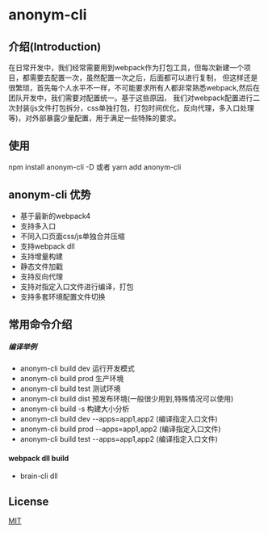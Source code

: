 # anonym-cli

## 介绍(Introduction)
在日常开发中，我们经常需要用到webpack作为打包工具，但每次新建一个项目，都需要去配置一次，虽然配置一次之后，后面都可以进行复制，
但这样还是很繁琐，首先每个人水平不一样，不可能要求所有人都非常熟悉webpack,然后在团队开发中，我们需要对配置统一。基于这些原因，
我们对webpack配置进行二次封装(js文件打包拆分，css单独打包，打包时间优化，反向代理，多入口处理等)，对外部暴露少量配置，用于满足一些特殊的要求。

## 使用
 npm install anonym-cli -D 或者 yarn add anonym-cli

## anonym-cli 优势
- 基于最新的webpack4
- 支持多入口
- 不同入口页面css/js单独合并压缩
- 支持webpack dll
- 支持增量构建
- 静态文件加戳
- 支持反向代理
- 支持对指定入口文件进行编译，打包
- 支持多套环境配置文件切换

## 常用命令介绍

##### 编译举例
- anonym-cli build dev 运行开发模式
- anonym-cli build prod 生产环境
- anonym-cli build test 测试环境
- anonym-cli build dist 预发布环境(一般很少用到,特殊情况可以使用)
- anonym-cli build -s 构建大小分析
- anonym-cli build dev --apps=app1,app2 (编译指定入口文件)
- anonym-cli build prod --apps=app1,app2 (编译指定入口文件)
- anonym-cli build test --apps=app1,app2 (编译指定入口文件)

#### webpack dll build
- brain-cli dll

## License
[MIT](LICENSE)
